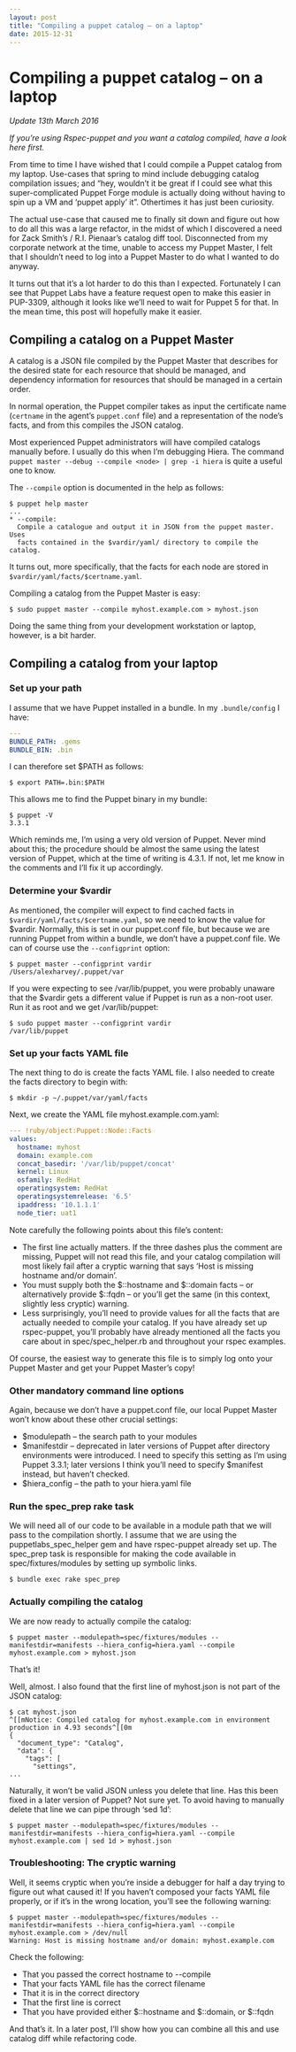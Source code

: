 ```yaml
---
layout: post
title: "Compiling a puppet catalog – on a laptop"
date: 2015-12-31
---
```


# Compiling a puppet catalog – on a laptop

_Update 13th March 2016_

_If you’re using Rspec-puppet and you want a catalog compiled, have a look here first._

From time to time I have wished that I could compile a Puppet catalog from my laptop.  Use-cases that spring to mind include debugging catalog compilation issues; and “hey, wouldn’t it be great if I could see what this super-complicated Puppet Forge module is actually doing without having to spin up a VM and ‘puppet apply’ it”.  Othertimes it has just been curiosity.

The actual use-case that caused me to finally sit down and figure out how to do all this was a large refactor, in the midst of which I discovered a need for Zack Smith’s / R.I. Pienaar’s catalog diff tool.  Disconnected from my corporate network at the time, unable to access my Puppet Master, I felt that I shouldn’t need to log into a Puppet Master to do what I wanted to do anyway.

It turns out that it’s a lot harder to do this than I expected.  Fortunately I can see that Puppet Labs have a feature request open to make this easier in PUP-3309, although it looks like we’ll need to wait for Puppet 5 for that.  In the mean time, this post will hopefully make it easier.

## Compiling a catalog on a Puppet Master

A catalog is a JSON file compiled by the Puppet Master that describes for the desired state for each resource that should be managed, and dependency information for resources that should be managed in a certain order.

In normal operation, the Puppet compiler takes as input the certificate name (`certname` in the agent’s `puppet.conf` file) and a representation of the node’s facts, and from this compiles the JSON catalog.

Most experienced Puppet administrators will have compiled catalogs manually before.  I usually do this when I’m debugging Hiera.  The command `puppet master --debug --compile <node> | grep -i hiera` is quite a useful one to know.

The `--compile` option is documented in the help as follows:

~~~ text
$ puppet help master
...
* --compile:
  Compile a catalogue and output it in JSON from the puppet master. Uses
  facts contained in the $vardir/yaml/ directory to compile the catalog.
~~~

It turns out, more specifically, that the facts for each node are stored in `$vardir/yaml/facts/$certname.yaml`.

Compiling a catalog from the Puppet Master is easy:

~~~ text
$ sudo puppet master --compile myhost.example.com > myhost.json
~~~

Doing the same thing from your development workstation or laptop, however, is a bit harder.

## Compiling a catalog from your laptop

### Set up your path

I assume that we have Puppet installed in a bundle.  In my `.bundle/config` I have:

~~~ yaml
---
BUNDLE_PATH: .gems
BUNDLE_BIN: .bin
~~~

I can therefore set $PATH as follows:

~~~ text
$ export PATH=.bin:$PATH
~~~

This allows me to find the Puppet binary in my bundle:

~~~ text
$ puppet -V
3.3.1
~~~

Which reminds me, I’m using a very old version of Puppet. Never mind about this; the procedure should be almost the same using the latest version of Puppet, which at the time of writing is 4.3.1. If not, let me know in the comments and I’ll fix it up accordingly.

### Determine your $vardir

As mentioned, the compiler will expect to find cached facts in `$vardir/yaml/facts/$certname.yaml`, so we need to know the value for $vardir.  Normally, this is set in our puppet.conf file, but because we are running Puppet from within a bundle, we don’t have a puppet.conf file.  We can of course use the `--configprint` option:

~~~ text
$ puppet master --configprint vardir
/Users/alexharvey/.puppet/var
~~~

If you were expecting to see /var/lib/puppet, you were probably unaware that the $vardir gets a different value if Puppet is run as a non-root user. Run it as root and we get /var/lib/puppet:

~~~ text
$ sudo puppet master --configprint vardir
/var/lib/puppet
~~~

### Set up your facts YAML file

The next thing to do is create the facts YAML file.  I also needed to create the facts directory to begin with:

~~~ text
$ mkdir -p ~/.puppet/var/yaml/facts
~~~

Next, we create the YAML file myhost.example.com.yaml:

~~~ yaml
--- !ruby/object:Puppet::Node::Facts
values:
  hostname: myhost
  domain: example.com
  concat_basedir: '/var/lib/puppet/concat'
  kernel: Linux
  osfamily: RedHat
  operatingsystem: RedHat
  operatingsystemrelease: '6.5'
  ipaddress: '10.1.1.1'
  node_tier: uat1
~~~

Note carefully the following points about this file’s content:

- The first line actually matters.  If the three dashes plus the comment are missing, Puppet will not read this file, and your catalog compilation will most likely fail after a cryptic warning that says ‘Host is missing hostname and/or domain’.
- You must supply both the $::hostname and $::domain facts – or alternatively provide $::fqdn – or you’ll get the same (in this context, slightly less cryptic) warning.
- Less surprisingly, you’ll need to provide values for all the facts that are actually needed to compile your catalog.  If you have already set up rspec-puppet, you’ll probably have already mentioned all the facts you care about in spec/spec_helper.rb and throughout your rspec examples.

Of course, the easiest way to generate this file is to simply log onto your Puppet Master and get your Puppet Master’s copy!

### Other mandatory command line options

Again, because we don’t have a puppet.conf file, our local Puppet Master won’t know about these other crucial settings:

- $modulepath – the search path to your modules
- $manifestdir – deprecated in later versions of Puppet after directory environments were introduced. I need to specify this setting as I’m using Puppet 3.3.1; later versions I think you’ll need to specify $manifest instead, but haven’t checked.
- $hiera_config – the path to your hiera.yaml file

### Run the spec_prep rake task

We will need all of our code to be available in a module path that we will pass to the compilation shortly.  I assume that we are using the puppetlabs_spec_helper gem and have rspec-puppet already set up.  The spec_prep task is responsible for making the code available in spec/fixtures/modules by setting up symbolic links.

~~~ text
$ bundle exec rake spec_prep
~~~

### Actually compiling the catalog

We are now ready to actually compile the catalog:

~~~ text
$ puppet master --modulepath=spec/fixtures/modules --manifestdir=manifests --hiera_config=hiera.yaml --compile myhost.example.com > myhost.json
~~~

That’s it!

Well, almost. I also found that the first line of myhost.json is not part of the JSON catalog:

~~~ text
$ cat myhost.json
^[[mNotice: Compiled catalog for myhost.example.com in environment production in 4.93 seconds^[[0m
{
  "document_type": "Catalog",
  "data": {
    "tags": [
      "settings",
...
~~~

Naturally, it won’t be valid JSON unless you delete that line.  Has this been fixed in a later version of Puppet?  Not sure yet.  To avoid having to manually delete that line we can pipe through ‘sed 1d’:

~~~ text
$ puppet master --modulepath=spec/fixtures/modules --manifestdir=manifests --hiera_config=hiera.yaml --compile myhost.example.com | sed 1d > myhost.json
~~~

### Troubleshooting: The cryptic warning

Well, it seems cryptic when you’re inside a debugger for half a day trying to figure out what caused it! If you haven’t composed your facts YAML file properly, or if it’s in the wrong location, you’ll see the following warning:

~~~ text
$ puppet master --modulepath=spec/fixtures/modules --manifestdir=manifests --hiera_config=hiera.yaml --compile myhost.example.com > /dev/null
Warning: Host is missing hostname and/or domain: myhost.example.com
~~~

Check the following:

- That you passed the correct hostname to --compile
- That your facts YAML file has the correct filename
- That it is in the correct directory
- That the first line is correct
- That you have provided either $::hostname and $::domain, or $::fqdn

And that’s it. In a later post, I’ll show how you can combine all this and use catalog diff while refactoring code.
